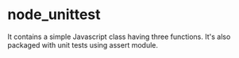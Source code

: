 # node_unittest

It contains a simple Javascript class having three functions. It's also packaged with unit tests using assert module.
 

